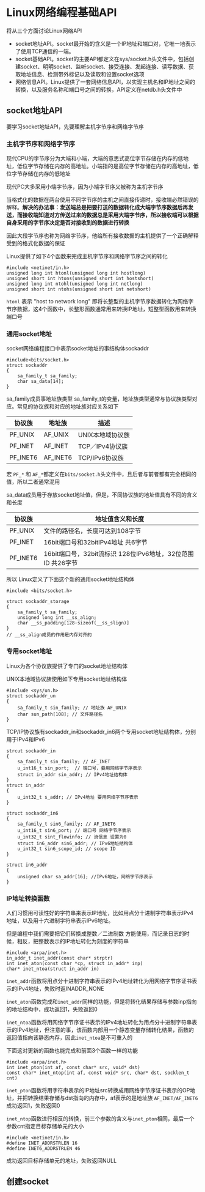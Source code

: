 # Linux网络编程基础API

将从三个方面讨论Linux网络API
* socket地址API。socket最开始的含义是一个IP地址和端口对，它唯一地表示了使用TCP通信的一端。
* socket基础API。socket的主要API都定义在sys/socket.h头文件中，包括创建socket、明明socket、监听socket、接受连接、发起连接、读写数据、获取地址信息、检测带外标记以及读取和设置socket选项
* 网络信息API。Linux提供了一套网络信息API，以实现主机名和IP地址之间的转换，以及服务名称和端口号之间的转换，API定义在netdb.h头文件中

## socket地址API

要学习socket地址API，先要理解主机字节序和网络字节序

### 主机字节序和网络字节序

现代CPU的字节序分为大端和小端，大端的意思式高位字节存储在内存的低地址，低位字节存储在内存的高地址。小端指的是高位字节存储在内存的高地址，低位字节存储在内存的低地址

现代PC大多采用小端字节序，因为小端字节序又被称为主机字节序

当格式化的数据在两台使用不同字节序的主机之间直接传递时，接收端必然错误的解释。**解决的办法事：发送端总是把要打送的数据转化成大端字节序数据后再发送，而接收端知道对方传送过来的数据总是采用大端字节序，所以接收端可以根据自身采用的字节序决定是否对接收到的数据进行转换**

因此大段字节序也称为网络字节序，他给所有接收数据的主机提供了一个正确解释受到的格式化数据的保证

Linux提供了如下4个函数来完成主机字节序和网络字节序之间的转化

```
#include <netinet/in.h>
unsigned long int htonl(unsigned long int hostlong)
unsigned short int htons(unsigned short int hostshort)
unsigned long int ntohl(unsigned long int netlong)
unsigned short int ntohs(unsigned short int netshort)
```

`htonl` 表示 "host to network long" 即将长整型的主机字节序数据转化为网络字节序数据，这4个函数中，长整形函数通常用来转换IP地址，短整型函数用来转换端口号


### 通用socket地址

socket网络编程接口中表示socket地址的事结构体sockaddr

```
#include<bits/socket.h>
struct sockaddr
{
    sa_family_t sa_family;
    char sa_data[14];
}
```
sa_family成员事地址族类型 sa_family_t的变量，地址族类型通常与协议族类型对应。常见的协议族和对应的地址族对应关系如下

协议族 | 地址族 | 描述
--------- | ------------- | -----------
PF_UNIX | AF_UNIX | UNIX本地域协议族
PF_INET | AF_INET | TCP／IPv4协议族
PF_INET6 | AF_INET6 | TCP/IPv6协议族

宏 `PF_*` 和 `AF_*`都定义在`bits/socket.h`头文件中，且后者与前者都有完全相同的值，所以二者通常混用

sa_data成员用于存放socket地址值，但是，不同协议族的地址值具有不同的含义和长度

协议族 | 地址值含义和长度
------- | -----------
PF_UNIX | 文件的路径名，长度可达到108字节
PF_INET | 16bit端口号和32bitIPv4地址 共6字节
PF_INET6 | 16bit端口号，32bit流标识 128位IPv6地址，32位范围ID 共26字节

所以 Linux定义了下面这个新的通用socket地址结构体

```
#include <bits/socket.h>

struct sockaddr_storage 
{
    sa_family_t sa_family;
    unsigned long int __ss_align;
    char __ss_padding[128-sizeof(__ss_slign)]
}
// __ss_align成员的作用是内存对齐的
```

### 专用socket地址

Linux为各个协议族提供了专门的socket地址结构体

UNIX本地域协议族使用如下专用socket地址结构体

```
#include <sys/un.h>
struct sockaddr_un
{
    sa_family_t sin_family; // 地址族 AF_UNIX
    char sun_path[108]; // 文件路径名
}
```

TCP/IP协议族有sockaddr_in和sockaddr_in6两个专用socket地址结构体，分别用于IPv4和IPv6

```
strcut sockaddr_in
{
    sa_family_t sin_family; // AF_INET
    u_int16_t sin_port;  // 端口号，要用网络字节序表示
    struct in_addr sin_addr; // IPv4地址结构体
}
struct in_addr
{
    u_int32_t s_addr; // IPv4地址 要用网络字节序表示
}

struct sockaddr_in6
{
    sa_family_t sin6_family; // AF_INET6
    u_int16_t sin6_port; // 端口号 网络字节序表示
    u_int32_t sint_flowinfo; // 流信息 设置为0
    struct in6_addr sin6_addr; // IPv6地址结构体 
    u_int32_t sin6_scope_id; // scope ID 
}

struct in6_addr 
{
    unsigned char sa_addr[16]; //IPv6地址，网络字节序表示
}
```

### IP地址转换函数

人们习惯用可读性好的字符串来表示IP地址，比如用点分十进制字符串表示IPv4地址，以及用十六进制字符串表示IPv6地址。

但是编程中我们需要把它们转换成整数／二进制数 方能使用，而记录日志的时候，相反，把整数表示的IP地址转化为刻度的字符串

```
#include <arpa/inet.h>
in_addr_t inet_addr(const char* strptr)
int inet_aton(const char *cp, struct in_addr* inp)
char* inet_ntoa(struct in_addr in)
```

`inet_addr`函数将用点分十进制字符串表示的IPv4地址转化为用网络字节序证书表示的IPv4地址，失败时返INADDR_NONE

`inet_aton`函数完成和`inet_addr`同样的功能，但是将转化结果存储与参数inp指向的地址结构中，成功返回1，失败返回0

`inet_ntoa`函数将用网络字节序证书表示的IPv4地址转化为用点分十进制字符串表示的IPv4地址，但注意的事，该函数内部用一个静态变量存储转化结果，函数的返回值指向该静态内存，因此`inet_ntoa`是不可重入的

下面这对更新的函数也能完成和前面3个函数一样的功能

```
#include <arpa/inet.h>
int inet_pton(int af, const char* src, void* dst)
const char* inet_ntop(int af, const void* src, char* dst, socklen_t cnt)
```

`inet_pton`函数将用字符串表示的IP地址src转换成用网络字节序证书表示的OP地址，并把转换结果存储与dst指向的内存中，af表示的是地址族 `AF_INET/AF_INET6` 成功返回1，失败返回0

`inet_ntop`函数进行相反的转换，前三个参数的含义与`inet_pton`相同，最后一个参数cnt指定目标存储单元的大小

```
#include <netinet/in.h>
#define INET_ADDRSTRLEN 16
#define INET6_ADDRSTRLEN 46
```

成功返回目标存储单元的地址，失败返回NULL

## 创建socket




